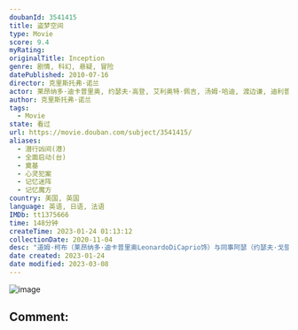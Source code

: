 ```yaml
---
doubanId: 3541415
title: 盗梦空间
type: Movie
score: 9.4
myRating: 
originalTitle: Inception
genre: 剧情, 科幻, 悬疑, 冒险
datePublished: 2010-07-16
director: 克里斯托弗·诺兰
actor: 莱昂纳多·迪卡普里奥, 约瑟夫·高登, 艾利奥特·佩吉, 汤姆·哈迪, 渡边谦, 迪利普·劳, 基里安·墨菲, 汤姆·贝伦杰, 玛丽昂·歌迪亚, 皮特·波斯尔思韦特, 迈克尔·凯恩, 卢卡斯·哈斯, 李太力, 克莱尔·吉尔蕾, 马格努斯·诺兰, 泰勒·吉蕾, 乔纳森·吉尔, 水源士郎, 冈本玉二, 厄尔·卡梅伦, 瑞恩·海沃德, 米兰达·诺兰, 拉什·费加, 蒂姆·科勒赫, 妲露拉·莱莉, 迈克尔·加斯顿, 吉尔·马德雷尔, 玛格丽特·因索利亚, undefined
author: 克里斯托弗·诺兰
tags:
  - Movie
state: 看过
url: https://movie.douban.com/subject/3541415/
aliases:
  - 潜行凶间(港)
  - 全面启动(台)
  - 奠基
  - 心灵犯案
  - 记忆迷阵
  - 记忆魔方
country: 美国, 英国
language: 英语, 日语, 法语
IMDb: tt1375666
time: 148分钟
createTime: 2023-01-24 01:13:12
collectionDate: 2020-11-04
desc: "道姆·柯布（莱昂纳多·迪卡普里奥LeonardoDiCaprio饰）与同事阿瑟（约瑟夫·戈登-莱维特JosephGordon-Levitt饰）和纳什（卢卡斯·哈斯LukasHaas饰..."
date created: 2023-01-24
date modified: 2023-03-08
---
```


![image](p513344864.jpg)

Comment:
---
